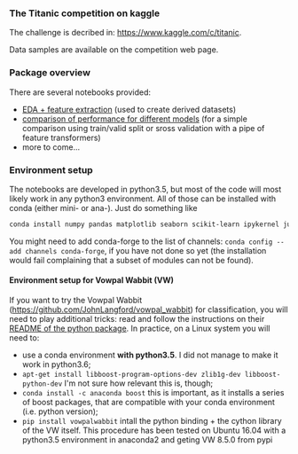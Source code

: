 ### The Titanic competition on kaggle
 
The challenge is decribed in: https://www.kaggle.com/c/titanic.

Data samples are available on the competition web page.
### Package overview

There are several notebooks provided: 
  * [EDA + feature extraction](EDA_feature_extraction.ipynb) (used to create derived datasets)
  * [comparison of performance for different models](Model_Comparison.ipynb) 
    (for a simple comparison using train/valid split or sross validation with a pipe of feature transformers)
  * more to come...

### Environment setup

The notebooks are developed in python3.5, but most of the code will most likely work in any python3 environment. 
All of those can be installed with conda (either mini- or ana-).
Just do something like
```bash
conda install numpy pandas matplotlib seaborn scikit-learn ipykernel jupyter xgboost lightgbm
```
You might need to add conda-forge to the list of channels: `conda config --add channels conda-forge`,
if you have not done so yet (the installation would fail complaining that a subset of modules can not be found).

#### Environment setup for Vowpal Wabbit (VW)
If you want to try the Vowpal Wabbit (https://github.com/JohnLangford/vowpal_wabbit) for classification,
you will need to play additional tricks: read and follow the instructions on their 
[README of the python package](https://github.com/JohnLangford/vowpal_wabbit/blob/master/python/README.rst).
In practice, on a Linux system you will need to:
   * use a conda environment **with python3.5**. 
     I did not manage to make it work in python3.6;
   * `apt-get install libboost-program-options-dev zlib1g-dev libboost-python-dev` 
     I'm not sure how relevant this is, though;
   * `conda install -c anaconda boost` this is important, as it installs a series of boost packages, 
     that are compatible with your conda environment (i.e. python version);
   * `pip install vowpalwabbit` intall the python binding + the cython library of the VW itself.
   This procedure has been tested on Ubuntu 16.04 with a python3.5 environment in anaconda2 and geting VW 8.5.0 from pypi
